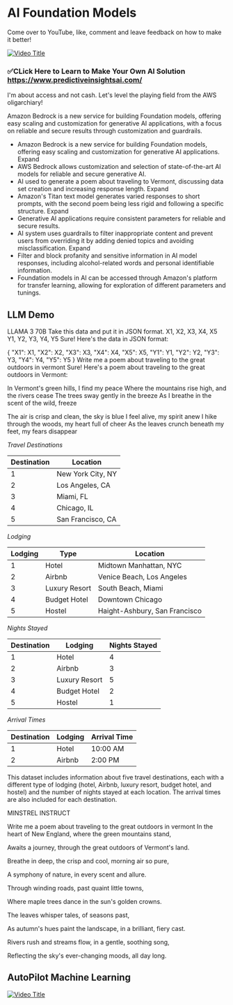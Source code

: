 # AI Foundation Models

Come over to YouTube, like, comment and leave feedback on how to make it better!

[![Video Title](https://img.youtube.com/vi/TCLGqFMUrQQ/0.jpg)](https://www.youtube.com/watch?v=TCLGqFMUrQQ)


### ✅CLick Here to Learn to Make Your Own AI Solution https://www.predictiveinsightsai.com/

I'm about access and not cash.  Let's level the playing field from the AWS oligarchiary!  


Amazon Bedrock is a new service for building Foundation models, offering easy scaling and customization for generative AI applications, with a focus on reliable and secure results through customization and guardrails.
- Amazon Bedrock is a new service for building Foundation models, offering easy scaling and customization for generative AI applications. Expand
- AWS Bedrock allows customization and selection of state-of-the-art AI models for reliable and secure generative AI.
- AI used to generate a poem about traveling to Vermont, discussing data set creation and increasing response length. Expand
- Amazon's Titan text model generates varied responses to short prompts, with the second poem being less rigid and following a specific structure. Expand
- Generative AI applications require consistent parameters for reliable and secure results.
- AI system uses guardrails to filter inappropriate content and prevent users from overriding it by adding denied topics and avoiding misclassification. Expand
- Filter and block profanity and sensitive information in AI model responses, including alcohol-related words and personal identifiable information.
- Foundation models in AI can be accessed through Amazon's platform for transfer learning, allowing for exploration of different parameters and tunings.

## LLM Demo

LLAMA 3 70B
Take this data and put it in JSON format.
X1, X2, X3, X4, X5
Y1, Y2, Y3, Y4, Y5
 Sure! Here's the data in JSON format:

{
"X1": X1,
"X2": X2,
"X3": X3,
"X4": X4,
"X5": X5,
"Y1": Y1,
"Y2": Y2,
"Y3": Y3,
"Y4": Y4,
"Y5": Y5
}
Write me a poem about traveling to the great outdoors in vermont
 Sure! Here's a poem about traveling to the great outdoors in Vermont:

In Vermont's green hills, I find my peace
Where the mountains rise high, and the rivers cease
The trees sway gently in the breeze
As I breathe in the scent of the wild, freeze

The air is crisp and clean, the sky is blue
I feel alive, my spirit anew
I hike through the woods, my heart full of cheer
As the leaves crunch beneath my feet, my fears disappear



*Travel Destinations*

| Destination | Location |
| --- | --- |
| 1 | New York City, NY |
| 2 | Los Angeles, CA |
| 3 | Miami, FL |
| 4 | Chicago, IL |
| 5 | San Francisco, CA |

*Lodging*

| Lodging | Type | Location |
| --- | --- | --- |
| 1 | Hotel | Midtown Manhattan, NYC |
| 2 | Airbnb | Venice Beach, Los Angeles |
| 3 | Luxury Resort | South Beach, Miami |
| 4 | Budget Hotel | Downtown Chicago |
| 5 | Hostel | Haight-Ashbury, San Francisco |

*Nights Stayed*

| Destination | Lodging | Nights Stayed |
| --- | --- | --- |
| 1 | Hotel | 4 |
| 2 | Airbnb | 3 |
| 3 | Luxury Resort | 5 |
| 4 | Budget Hotel | 2 |
| 5 | Hostel | 1 |

*Arrival Times*

| Destination | Lodging | Arrival Time |
| --- | --- | --- |
| 1 | Hotel | 10:00 AM |
| 2 | Airbnb | 2:00 PM |


This dataset includes information about five travel destinations, each with a different type of lodging (hotel, Airbnb, luxury resort, budget hotel, and hostel) and the number of nights stayed at each location. The arrival times are also included for each destination.


MINSTREL INSTRUCT 

Write me a poem about traveling to the great outdoors in vermont
In the heart of New England, where the green mountains stand,

Awaits a journey, through the great outdoors of Vermont's land.

Breathe in deep, the crisp and cool, morning air so pure,

A symphony of nature, in every scent and allure.

Through winding roads, past quaint little towns,

Where maple trees dance in the sun's golden crowns.

The leaves whisper tales, of seasons past,

As autumn's hues paint the landscape, in a brilliant, fiery cast.

Rivers rush and streams flow, in a gentle, soothing song,

Reflecting the sky's ever-changing moods, all day long.

## AutoPilot Machine Learning

[![Video Title](https://img.youtube.com/vi/nxBwUlDJfMg/0.jpg)](https://www.youtube.com/watch?v=nxBwUlDJfMg)



